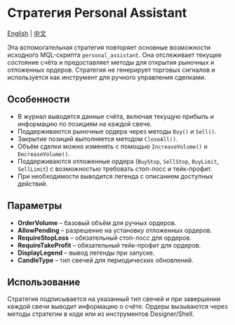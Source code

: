 # Стратегия Personal Assistant
[English](README.md) | [中文](README_cn.md)

Эта вспомогательная стратегия повторяет основные возможности исходного MQL-скрипта `personal_assistant`. Она отслеживает текущее состояние счёта и предоставляет методы для открытия рыночных и отложенных ордеров. Стратегия не генерирует торговых сигналов и используется как инструмент для ручного управления сделками.

## Особенности

- В журнал выводятся данные счёта, включая текущую прибыль и информацию по позициям на каждой свече.
- Поддерживаются рыночные ордера через методы `Buy()` и `Sell()`.
- Закрытие позиций выполняется методом `CloseAll()`.
- Объём сделки можно изменять с помощью `IncreaseVolume()` и `DecreaseVolume()`.
- Поддерживаются отложенные ордера (`BuyStop`, `SellStop`, `BuyLimit`, `SellLimit`) с возможностью требовать стоп-лосс и тейк-профит.
- При необходимости выводится легенда с описанием доступных действий.

## Параметры

- **OrderVolume** – базовый объём для ручных ордеров.
- **AllowPending** – разрешение на установку отложенных ордеров.
- **RequireStopLoss** – обязательный стоп-лосс для ордеров.
- **RequireTakeProfit** – обязательный тейк-профит для ордеров.
- **DisplayLegend** – вывод легенды при запуске.
- **CandleType** – тип свечей для периодических обновлений.

## Использование

Стратегия подписывается на указанный тип свечей и при завершении каждой свечи выводит информацию о счёте. Ордеры вызываются через методы стратегии в коде или из инструментов Designer/Shell.
